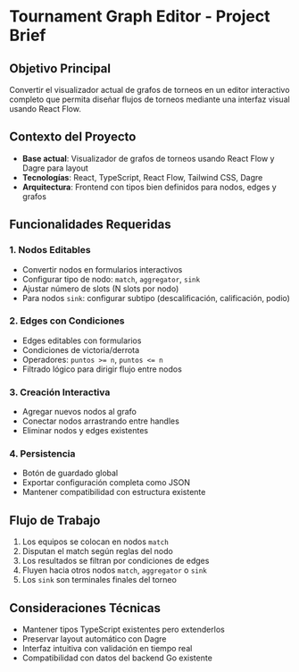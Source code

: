# Tournament Graph Editor - Project Brief

## Objetivo Principal
Convertir el visualizador actual de grafos de torneos en un editor interactivo completo que permita diseñar flujos de torneos mediante una interfaz visual usando React Flow.

## Contexto del Proyecto
- **Base actual**: Visualizador de grafos de torneos usando React Flow y Dagre para layout
- **Tecnologías**: React, TypeScript, React Flow, Tailwind CSS, Dagre
- **Arquitectura**: Frontend con tipos bien definidos para nodos, edges y grafos

## Funcionalidades Requeridas

### 1. Nodos Editables
- Convertir nodos en formularios interactivos
- Configurar tipo de nodo: `match`, `aggregator`, `sink`
- Ajustar número de slots (N slots por nodo)
- Para nodos `sink`: configurar subtipo (descalificación, calificación, podio)

### 2. Edges con Condiciones
- Edges editables con formularios
- Condiciones de victoria/derrota
- Operadores: `puntos >= n`, `puntos <= n`
- Filtrado lógico para dirigir flujo entre nodos

### 3. Creación Interactiva
- Agregar nuevos nodos al grafo
- Conectar nodos arrastrando entre handles
- Eliminar nodos y edges existentes

### 4. Persistencia
- Botón de guardado global
- Exportar configuración completa como JSON
- Mantener compatibilidad con estructura existente

## Flujo de Trabajo
1. Los equipos se colocan en nodos `match`
2. Disputan el match según reglas del nodo
3. Los resultados se filtran por condiciones de edges
4. Fluyen hacia otros nodos `match`, `aggregator` o `sink`
5. Los `sink` son terminales finales del torneo

## Consideraciones Técnicas
- Mantener tipos TypeScript existentes pero extenderlos
- Preservar layout automático con Dagre
- Interfaz intuitiva con validación en tiempo real
- Compatibilidad con datos del backend Go existente
